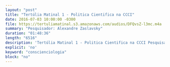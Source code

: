 ```yaml
---
layout: "post"
title: "Tertúlia Matinal 1 - Politica Cientifica na CCCI"
date: 2016-07-03 10:00:00 -0300
file: https://tertuliamatinal.s3.amazonaws.com/audios/DFQvsZ-l3mc.m4a
summary: "Pesquisador: Alexandre Zaslavsky"
duration: "01:48:36"
length: "6516"
description: 'Tertúlia Matinal 1 - Politica Cientifica na CCCI Pesquisador: Alexandre Zaslavsky '
explicit: 'no'
keyword: "conscienciologia"
block: "no"
---
```

